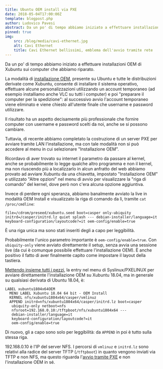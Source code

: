 ```yaml
---
title: Ubuntu OEM install via PXE
date: 2018-05-04T17:00:00Z
template: blogpost.php
author: Ludovico Pavesi
abstract: Da un po' di tempo abbiamo iniziato a effettuare installazioni OEM di Xubuntu sui computer che abbiamo riparato. Avviando il sistema tramite PXE non si può accedere al menu in cui selezionare "Installazione OEM"
pinned: true
img:
    src: /blog/media/cavi-ethernet.jpg
    alt: Cavi Ethernet
    title: Cavi Ethernet bellissimi, emblema dell'avvio tramite rete
---
```


Da un po' di tempo abbiamo iniziato a effettuare installazioni OEM di Xubuntu sui computer che abbiamo riparato.

La modalità di [installazione OEM](https://askubuntu.com/a/157821), presente su Ubuntu e tutte le distribuzioni derivate come Xubuntu, consente di installare il sistema operativo, effettuare alcune personalizzazioni utilizzando un account temporaneo (ad esempio installiamo anche VLC su tutti i computer) e poi "preparare il computer per la spedizione": al successivo avvio l'account temporaneo viene eliminato e viene chiesto all'utente finale che username e password utilizzare.

Il risultato ha un aspetto decisamente più professionale che fornire computer con username e password scelti da noi, anche se si possono cambiare.

Tuttavia, di recente abbiamo completato la costruzione di un server PXE per avviare tramite LAN l'installazione, ma con tale modalità non si può accedere al menu in cui selezionare "Installazione OEM". 

Ricordavo di aver trovato su internet il parametro da passare al kernel, anche se probabilmente lo legge qualche altro programma e non il kernel, ma non riuscendo più a localizzarlo in alcun anfratto del web abbiamo provato ad avviare Xubuntu da una chiavetta, impostato "Installazione OEM" e utilizzato "Altre opzioni" nel menu di avvio per visualizzare la "riga di comando" del kernel, dove però non c'era alcuna opzione aggiuntiva.

Invece di perdere ogni speranza, abbiamo banalmente avviato la live in modalità OEM Install e visualizzato la riga di comando da lì, tramite `cat /proc/cmdline`:

```
file=/cdrom/preseed/xubuntu.seed boot=casper only-ubiquity
initrd=/casper/initrd.lz quiet splash --- debian-installer/language=it
keyboard-configuration/layoutcode?=it oem-config/enable=true
```

È una riga unica ma sono stati inseriti degli a capo per leggibilità.

Probabilmente l'unico parametro importante è `oem-config/enable=true`. Con `ubiquity-only` viene avviato direttamente il setup, senza avvia una sessione live (da cui è comunque possibile effettuare l'installazione OEM). È anche positivo il fatto di aver finalmente capito come impostare il layout della tastiera.

[Mettendo insieme tutti i pezzi](https://github.com/WEEE-Open/ansible-pxe/), la entry nel menu di Syslinux/PXELINUX per avviare direttamente l'installazione OEM su Xubuntu 18.04, ma in generale su qualsiasi derivata di Ubuntu 18.04, è:

```
LABEL xubuntu1804x64OEM
  MENU LABEL Xubuntu 18.04 64 bit - OEM Install
  KERNEL nfs/xubuntu1804x64/casper/vmlinuz
  APPEND initrd=nfs/xubuntu1804x64/casper/initrd.lz boot=casper
   ubiquity-only netboot=nfs
   nfsroot=192.168.0.10:/tftpboot/nfs/xubuntu1804x64 ---
   debian-installer/language=it
   keyboard-configuration/layoutcode?=it
   oem-config/enable=true
```

Di nuovo, gli a capo sono solo per leggibilità: da `APPEND` in poi è tutto sulla stessa riga.

192.168.0.10 è l'IP del server NFS. I percorsi di `vmlinuz` e `initrd.lz` sono relativi alla radice del server TFTP (`/tftpboot`) in quanto vengono inviati via TFTP e non NFS, ma questo riguarda l'[avvio tramite PXE](https://askubuntu.com/a/440802) e non l'installazione OEM in sé.
